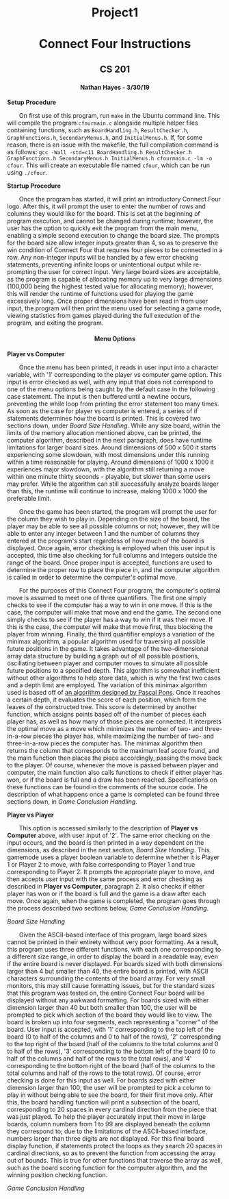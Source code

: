 # <p align = "center">Project1</p>
# <p align = "center">Connect Four Instructions</p>
## <p align = "center">CS 201</p>
#### <p align = "center">Nathan Hayes - 3/30/19</p> 

**Setup Procedure**

&ensp;&ensp;&ensp;&ensp;On first use of this program, run `make` in the Ubuntu command line.
This will compile the program `cfourmain.c` alongside multiple helper files containing functions, such
as `BoardHandling.h`, `ResultChecker.h`, `GraphFunctions.h`, `SecondaryMenus.h`, and `InitialMenus.h`. If, 
for some reason, there is an issue with the makefile, the full compilation command is as follows:
`gcc -Wall -std=c11 BoardHandling.h ResultChecker.h GraphFunctions.h SecondaryMenus.h InitialMenus.h cfourmain.c -lm -o cfour`.
This will create an executable file named `cfour`, which can be run using `./cfour`.

**Startup Procedure**

&ensp;&ensp;&ensp;&ensp;Once the program has started, it will print an introductory Connect Four logo. After this, it will
prompt the user to enter the number of rows and columns they would like for the board. This is set at the beginning of program
execution, and cannot be changed during runtime; however, the user has the option to quickly exit the program from the main
menu, enabling a simple second execution to change the board size. The prompts for the board size allow integer inputs greater than 4,
so as to preserve the win condition of Connect Four that requires four pieces to be connected in a row. Any non-integer inputs
will be handled by a few error checking statements, preventing infinite loops or unintentional output while re-prompting the user
for correct input. Very large board sizes are acceptable, as the program is capable of allocating memory up to very large dimensions
(100,000 being the highest tested value for allocating memory); however, this will render the runtime of functions used for playing
the game excessively long. Once proper dimensions have been read in from user input, the program will then print the menu used
for selecting a game mode, viewing statistics from games played during the full execution of the program, and exiting the program.

#### <p align = "center">Menu Options</p>

**Player vs Computer**

&ensp;&ensp;&ensp;&ensp;Once the menu has been printed, it reads in user input into a character variable, with '1' corresponding to
the player vs computer game option. This input is error checked as well, with any input that does not correspond to one of the menu
options being caught by the default case in the following case statement. The input is then buffered until a newline occurs, preventing
the while loop from printing the error statement too many times. As soon as the case for player vs computer is entered, a series of
if statements determines how the board is printed. This is covered two sections down, under *Board Size Handling*. While any size board,
within the limits of the memory allocation mentioned above, can be printed, the computer algorithm, described in the next paragraph,
does have runtime limitations for larger board sizes. Around dimensions of 500 x 500 it starts experiencing some slowdown, with most
dimensions under this running within a time reasonable for playing. Around dimensions of 1000 x 1000 it experiences major slowdown,
with the algorithm still returning a move within one minute thirty seconds - playable, but slower than some users may prefer. While the
algorithm can still successfully analyze boards larger than this, the runtime will continue to increase, making 1000 x 1000 the 
preferable limit. 

&ensp;&ensp;&ensp;&ensp;Once the game has been started, the program will prompt the user for the column they wish to play in. 
Depending on the size of the board, the player may be able to see all possible columns or not; however, they will be able to
enter any integer between 1 and the number of columns they entered at the program's start regardless of how much of the board is
displayed. Once again, error checking is employed when this user input is accepted, this time also checking for full columns and
integers outside the range of the board. Once proper input is accepted, functions are used to determine the proper row to place
the piece in, and the computer algorithm is called in order to determine the computer's optimal move.

&ensp;&ensp;&ensp;&ensp;For the purposes of this Connect Four program, the computer's optimal move is assumed to meet one of three
quantifiers. The first one simply checks to see if the computer has a way to win in one move. If this is the case, the computer will
make that move and end the game. The second one simply checks to see if the player has a way to win if it was their move. If this
is the case, the computer will make that move first, thus blocking the player from winning. Finally, the third quantifier employs a
variation of the minimax algorithm, a popular algorithm used for traversing all possible future positions in the game. It takes
advantage of the two-dimensional array data structure by building a graph out of all possible positions, oscillating between
player and computer moves to simulate all possible future positions to a specified depth. This algorithm is somewhat inefficient
without other algorithms to help store data, which is why the first two cases and a depth limit are employed. The variation of this
minimax algorithm used is based off of [an algorithm designed by Pascal Pons](http://blog.gamesolver.org/solving-connect-four/03-minmax/). Once it reaches a certain depth, it evaluates the score of each position, which form the leaves of the constructed tree.
This score is determined by another function, which assigns points based off of the number of pieces each player has, as well as
how many of those pieces are connected. It interprets the optimal move as a move which minimizes the number of two- and three-in-a-row
pieces the player has, while maximizing the number of two- and three-in-a-row pieces the computer has. The minimax algorithm then
returns the column that corresponds to the maximum leaf score found, and the main function then places the piece accordingly, passing
the move back to the player. Of course, whenever the move is passed between player and computer, the main function also calls functions
to check if either player has won, or if the board is full and a draw has been reached. Specifications on these functions can be
found in the comments of the source code. The description of what happens once a game is completed can be found three sections down,
in *Game Conclusion Handling*.

**Player vs Player**

&ensp;&ensp;&ensp;&ensp;This option is accessed similarly to the description of **Player vs Computer** above, with user input of '2'.
The same error checking on the input occurs, and the board is then printed in a way dependent on the dimensions, as described in the
next section, *Board Size Handling*. This gamemode uses a player boolean variable to determine whether it is Player 1 or Player 2 to
move, with false corresponding to Player 1 and true corresponding to Player 2. It prompts the appropriate player to move, and then
accepts user input with the same process and error checking as described in **Player vs Computer**, paragraph 2. It also checks if
either player has won or if the board is full and the game is a draw after each move. Once again, when the game is completed,
the program goes through the process described two sections below, *Game Conclusion Handling*.

*Board Size Handling*

&ensp;&ensp;&ensp;&ensp;Given the ASCII-based interface of this program, large board sizes cannot be printed in their entirety without
very poor formatting. As a result, this program uses three different functions, with each one corresponding to a different size range,
in order to display the board in a readable way, even if the entire board is never displayed. For boards sized with both dimensions larger than 4 but smaller than 40, the entire
board is printed, with ASCII characters surrounding the contents of the board array. For very small monitors, this may still cause
formatting issues, but for the standard sizes that this program was tested on, the entire Connect Four board will be displayed
without any awkward formatting. For boards sized with either dimension larger than 40 but both smaller than 100, the user will be prompted to pick which section of the board
they would like to view. The board is broken up into four segments, each representing a "corner" of the board. User input is accepted,
with '1' corresponding to the top left of the board (0 to half of the columns and 0 to half of the rows), '2' corresponding to the
top right of the board (half of the columns to the total columns and 0 to half of the rows), '3' corresponding to the bottom left
of the board (0 to half of the columns and half of the rows to the total rows), and '4' corresponding to the bottom right of the
board (half of the columns to the total columns and half of the rows to the total rows). Of course, error checking is done for this
input as well. For boards sized with either dimension larger than 100, the user will be prompted to pick a column to play in without
being able to see the board, for their first move only. After this, the board handling function will print a subsection of the board,
corresponding to 20 spaces in every cardinal direction from the piece that was just played. To help the player accurately input their
move in large boards, column numbers from 1 to 99 are displayed beneath the column they correspond to; due to the limitations of the
ASCII-based interface, numbers larger than three digits are not displayed. For this final board display function, if statements
protect the loops as they search 20 spaces in cardinal directions, so as to prevent the function from accessing the array out of bounds.
This is true for other functions that traverse the array as well, such as the board scoring function for the computer algorithm, and the
winning position checking function.

*Game Conclusion Handling*


